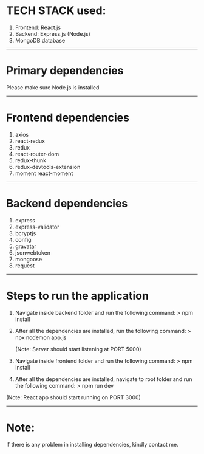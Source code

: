 # TECH STACK used:

1. Frontend: React.js
2. Backend: Express.js (Node.js)
3. MongoDB database

---

# Primary dependencies

Please make sure Node.js is installed

---

# Frontend dependencies

1. axios
2. react-redux
3. redux
4. react-router-dom
5. redux-thunk
6. redux-devtools-extension
7. moment react-moment

---

# Backend dependencies

1. express
2. express-validator
3. bcryptjs
4. config
5. gravatar
6. jsonwebtoken
7. mongoose
8. request

---

# Steps to run the application

1. Navigate inside backend folder and run the following command: > npm install

2. After all the dependencies are installed, run the following command: > npx nodemon app.js

   (Note: Server should start listening at PORT 5000)

3. Navigate inside frontend folder and run the following command: > npm install

4. After all the dependencies are installed, navigate to root folder and run the following command: > npm run dev

(Note: React app should start running on PORT 3000)

---

# Note:

If there is any problem in installing dependencies, kindly contact me.
